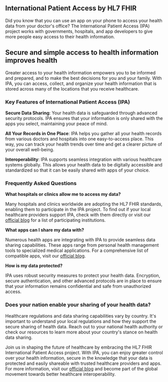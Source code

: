 ## International Patient Access by HL7 FHIR

Did you know that you can use an app on your phone to access your health data from your doctor's office? The International Patient Access (IPA) project works with governments, hospitals, and app developers to give more people easy access to their health information. 

## Secure and simple access to health information improves health
Greater access to your health information empowers you to be informed and prepared, and to make the best decisions for you and your family. With IPA, you can access, collect, and organize your health information that is stored across many of the locations that you receive healthcare. 

### Key Features of International Patient Access (IPA)

**Secure Data Sharing**: Your health data is safeguarded through advanced security protocols. IPA ensures that your information is only shared with the apps you select, maintaining your peace of mind.

**All Your Records in One Place**: IPA helps you gather all your health records from various doctors and hospitals into one easy-to-access place. This way, you can track your health trends over time and get a clearer picture of your overall well-being.

**Interoperability**: IPA supports seamless integration with various healthcare systems globally. This allows your health data to be digitally accessible and standardized so that it can be easily shared with apps of your choice.


### Frequently Asked Questions

**What hospitals or clinics allow me to access my data?**

Many hospitals and clinics worldwide are adopting the HL7 FHIR standards, enabling them to participate in the IPA project. To find out if your local healthcare providers support IPA, check with them directly or visit our [official blog](https://blog.hl7.org/international-patient-access) for a list of participating institutions.

**What apps can I share my data with?**

Numerous health apps are integrating with IPA to provide seamless data sharing capabilities. These apps range from personal health management tools to specialized medical applications. For a comprehensive list of compatible apps, visit our [official blog](https://blog.hl7.org/international-patient-access).

**How is my data protected?**

IPA uses robust security measures to protect your health data. Encryption, secure authentication, and other advanced protocols are in place to ensure that your information remains confidential and safe from unauthorized access.

### Does your nation enable your sharing of your health data?

Healthcare regulations and data sharing capabilities vary by country. It's important to understand your local regulations and how they support the secure sharing of health data. Reach out to your national health authority or check our resources to learn more about your country's stance on health data sharing.

Join us in shaping the future of healthcare by embracing the HL7 FHIR International Patient Access project. With IPA, you can enjoy greater control over your health information, secure in the knowledge that your data is protected and easily shareable with trusted healthcare providers and apps. For more information, visit our [official blog](https://blog.hl7.org/international-patient-access) and become part of the global movement towards better healthcare interoperability.
